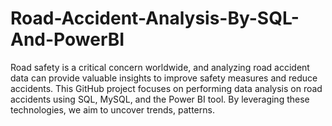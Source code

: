 # Road-Accident-Analysis-By-SQL-And-PowerBI

Road safety is a critical concern worldwide, and analyzing road accident data can provide valuable insights to improve safety measures and reduce accidents. This GitHub project focuses on performing data analysis on road accidents using SQL, MySQL, and the Power BI tool. By leveraging these technologies, we aim to uncover trends, patterns.

 
